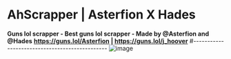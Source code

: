 # AhScrapper | Asterfion X Hades
**Guns lol scrapper - Best guns lol scrapper - Made by @Asterfion and @Hades**
**https://guns.lol/Asterfion | https://guns.lol/j_hoover**
#-----------------------------------------------
![image](https://github.com/user-attachments/assets/51f28ee9-a2f3-4cc7-b703-36e3d45a0bd1)
